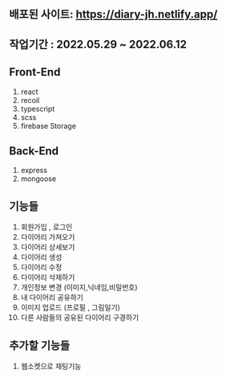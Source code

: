 ## 배포된 사이트: https://diary-jh.netlify.app/

## 작업기간 : 2022.05.29 ~ 2022.06.12

## Front-End
1. react
2. recoil
3. typescript
4. scss
5. firebase Storage

## Back-End
1. express
2. mongoose

## 기능들
1. 회원가입 , 로그인
2. 다이어리 가져오기
3. 다이어리 상세보기
4. 다이어리 생성
5. 다이어리 수정
6. 다이어리 삭제하기
7. 개인정보 변경 (이미지,닉네임,비밀번호)
8. 내 다이어리 공유하기
9. 이미지 업로드 (프로필 , 그림일기)
10. 다른 사람들의 공유된 다이어리 구경하기





## 추가할 기능들
1. 웹소켓으로 채팅기능
